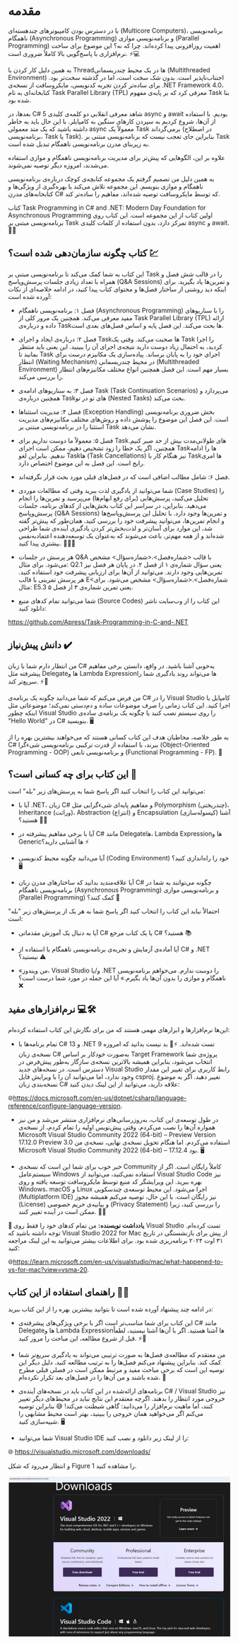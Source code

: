 # مقدمه

با در دسترس بودن کامپیوترهای چند‌هسته‌ای (Multicore Computers)، برنامه‌نویسی ناهمگام (Asynchronous Programming) و برنامه‌نویسی موازی (Parallel Programming) اهمیت روزافزونی پیدا کرده‌اند. چرا که نه؟ این موضوع برای ساخت نرم‌افزاری با پاسخ‌گویی بالا کاملاً ضروری است. ⚡💻

به همین دلیل کار کردن با Threadها در یک محیط چندریسمانی (Multithreaded Environment) اجتناب‌ناپذیر است. بدون شک سخت است، اما در گذشته سخت‌تر بود. برای ساده‌تر کردن تجربه کدنویسی، مایکروسافت از نسخه‌ی .NET Framework 4.0، کتابخانه‌ای به نام Task Parallel Library (TPL) معرفی کرد که بر پایه‌ی مفهوم Task بنا شده بود.

بعدها، در C# 5 شاهد معرفی انقلابی دو کلمه‌ی کلیدی async و await بودیم. با استفاده از آن‌ها، شروع کردیم به سپردن کارهای سنگین به کامپایلر. با این حال باید به خاطر داشته باشید که یک متد معمولی async معمولاً یک Task برمی‌گرداند (در اصطلاح برنامه‌نویسی، Task یا Task<TResult>). بنابراین جای تعجب نیست که برنامه‌نویسی مبتنی بر Task به زیربنای مدرن برنامه‌نویسی ناهمگام تبدیل شده است.

علاوه بر این، الگوهایی که پیش‌تر برای مدیریت برنامه‌نویسی ناهمگام و موازی استفاده می‌شدند، امروزه دیگر توصیه نمی‌شوند.

به همین دلیل من تصمیم گرفتم یک مجموعه کتابچه‌ی کوچک درباره‌ی برنامه‌نویسی ناهمگام و موازی بنویسم. این مجموعه تلاش می‌کند با بهره‌گیری از ویژگی‌ها و کتابخانه‌های مدرن C# که توسط مایکروسافت توصیه شده‌اند، مفاهیم را ساده‌تر کند.

کتاب Task Programming in C# and .NET: Modern Day Foundation for Asynchronous Programming اولین کتاب از این مجموعه است. این کتاب روی برنامه‌نویسی مبتنی بر Task تمرکز دارد، بدون استفاده از کلمات کلیدی async و await. 📘✨

## کتاب چگونه سازمان‌دهی شده است؟ 💹

این کتاب به شما کمک می‌کند تا برنامه‌نویسی مبتنی بر Task را در قالب شش فصل و همراه با تعداد زیادی جلسات پرسش‌وپاسخ (Q&A Sessions) و تمرین‌ها یاد بگیرید. برای اینکه دید روشنی از ساختار فصل‌ها و محتوای کتاب پیدا کنید، در ادامه خلاصه‌ای از نکات آورده شده است:

- فصل ۱: برنامه‌نویسی ناهمگام (Asynchronous Programming) را با سناریوهای مفید معرفی می‌کند. همچنین یک مرور کلی از Task Parallel Library (TPL) ارائه داده و درباره‌ی Taskها بحث می‌کند. این فصل پایه و اساس فصل‌های بعدی است.

- فصل ۲: درباره‌ی ایجاد و اجرای Taskها صحبت می‌کند. وقتی یک Task را اجرا کردید، به احتمال زیاد دوست دارید نتیجه‌ی اجرای آن را ببینید. این یعنی باید منتظر بمانید تا Task اجرای خود را به پایان برساند. پیاده‌سازی یک مکانیزم درست برای انتظار (Waiting Mechanism) در محیط چندریسمانی (Multithreaded Environment) بسیار مهم است. این فصل همچنین انواع مختلف مکانیزم‌های انتظار را بررسی می‌کند.

- فصل ۳: به سناریوهای ادامه‌ی Task (Task Continuation Scenarios) می‌پردازد و همچنین درباره‌ی Taskهای تو در تو (Nested Tasks) بحث می‌کند.

- فصل ۴: مدیریت استثناها (Exception Handling) بخش ضروری برنامه‌نویسی است. این فصل این موضوع را پوشش داده و روش‌های مختلف مکانیزم‌های مدیریت استثنا را در برنامه‌نویسی مبتنی بر Task نشان می‌دهد.

- فصل ۵: معمولاً ما دوست نداریم برای Taskهای طولانی‌مدت بیش از حد صبر کنیم. همچنین، اگر یک خطا را زود تشخیص دهیم، ممکن است اجرای Taskها را ادامه ندهیم. بنابراین لغو Taskها (Task Cancellations) نیز هنگام کار با Taskها امری رایج است. این فصل به این موضوع اختصاص دارد.

- فصل ۶: شامل مطالب اضافی است که در فصل‌های قبلی مورد بحث قرار نگرفته‌اند.

- شما می‌توانید از یادگیری لذت ببرید وقتی که مطالعات موردی (Case Studies) را تحلیل می‌کنید، پرسش‌هایی (برای رفع ابهام‌ها) می‌پرسید و تمرین‌ها را انجام می‌دهید. بنابراین، در سراسر این کتاب بخش‌هایی از کدهای برنامه، جلسات پرسش‌وپاسخ (Q&A Sessions) و تمرین‌ها وجود دارد. با تحلیل این پرسش‌وپاسخ‌ها و انجام تمرین‌ها، می‌توانید پیشرفت خود را بررسی کنید. همان‌طور که پیش‌تر گفته شد، این موارد برای آسان‌تر و لذت‌بخش‌تر کردن یادگیری آینده‌ی شما طراحی شده‌اند و از همه مهم‌تر، باعث می‌شوند که به‌عنوان یک توسعه‌دهنده اعتمادبه‌نفس بیشتری پیدا کنید. 🚀👨‍💻

- هر پرسش در جلسات Q&A با قالب <شماره‌فصل>.<شماره‌سؤال> مشخص می‌شود. برای مثال: Q2.1 یعنی سؤال شماره‌ی ۱ از فصل ۲. در پایان هر فصل نیز تمرین‌هایی وجود دارند. می‌توانید از آن‌ها برای ارزیابی پیشرفت خود استفاده کنید. هر پرسش تمرینی با قالب E<شماره‌فصل>.<شماره‌سؤال> مشخص می‌شود. برای مثال: E5.3 یعنی تمرین شماره‌ی ۳ از فصل ۵.

- شما می‌توانید تمام کدهای منبع (Source Codes) این کتاب را از وب‌سایت ناشر دانلود کنید:
  
https://github.com/Apress/Task-Programming-in-C-and-.NET

## دانش پیش‌نیاز ✔️

من انتظار دارم شما با زبان C# به‌خوبی آشنا باشید. در واقع، دانستن برخی مفاهیم پیشرفته مثل Delegateها و Lambda Expressionها می‌تواند روند یادگیری شما را سریع‌تر کند. ⚡📘

من فرض می‌کنم که شما می‌دانید چگونه یک برنامه‌ی C# را در Visual Studio کامپایل یا اجرا کنید. این کتاب زمانی را صرف موضوعات ساده و دم‌دستی نمی‌کند؛ موضوعاتی مثل اینکه چطور Visual Studio را روی سیستم نصب کنید یا چگونه یک برنامه‌ی ساده‌ی "Hello World" در C# بنویسید. 🖥️

به طور خلاصه، مخاطبان هدف این کتاب کسانی هستند که می‌خواهند بیشترین بهره را از C# ببرند، با استفاده از قدرت ترکیبی برنامه‌نویسی شیءگرا (Object-Oriented Programming - OOP) و برنامه‌نویسی تابعی (Functional Programming - FP). 🚀

## این کتاب برای چه کسانی است؟ 🧐

می‌توانید این کتاب را انتخاب کنید اگر پاسخ شما به پرسش‌های زیر "بله" است:

+ آیا با .NET، زبان C# و مفاهیم پایه‌ای شیءگرایی مثل Polymorphism (چندریختی)، Inheritance (وراثت)، Abstraction (انتزاع) و Encapsulation (کپسوله‌سازی) آشنا هستید؟ 📘🔑

+ آیا با برخی مفاهیم پیشرفته در C# مانند Delegateها، Lambda Expressionها و Genericها آشنایی دارید؟ ⚡

+ آیا می‌دانید چگونه محیط کدنویسی (Coding Environment) خود را راه‌اندازی کنید؟ 🖥️

+ آیا علاقه‌مندید بدانید که ساختارهای مدرن زبان C# چگونه می‌توانند به شما در برنامه‌نویسی ناهمگام (Asynchronous Programming) و برنامه‌نویسی موازی (Parallel Programming) کمک کنند؟ 🚀

احتمالاً نباید این کتاب را انتخاب کنید اگر پاسخ شما به هر یک از پرسش‌های زیر "بله" است:

+ آیا به دنبال یک آموزش مقدماتی C# یا یک کتاب مرجع C# هستید؟ 📚

+ آیا آماده‌ی آزمایش و تجربه‌ی برنامه‌نویسی ناهمگام با استفاده از C# و .NET نیستید؟ ⚠️

+ «من ویندوز، Visual Studio و/یا .NET را دوست ندارم. می‌خواهم برنامه‌نویسی ناهمگام و موازی را بدون آن‌ها یاد بگیرم.» آیا این جمله در مورد شما درست است؟ ❌

##  نرم‌افزارهای مفید 💻🛠️

این‌ها نرم‌افزارها و ابزارهای مهمی هستند که من برای نگارش این کتاب استفاده کرده‌ام:

+ تمام برنامه‌ها با C# 13 و .NET 9 تست شده‌اند. ⚡📘
بد نیست بدانید که امروزه نسخه‌ی زبان C# به‌صورت خودکار بر اساس Target Framework پروژه‌ی شما انتخاب می‌شود، بنابراین همیشه بالاترین نسخه‌ی سازگار به‌طور پیش‌فرض در دسترس است.
در نسخه‌های جدید Visual Studio رابط کاربری برای تغییر این مقدار وجود ندارد، اما می‌توانید آن را با ویرایش فایل csproj. تغییر دهید.
اگر به موضوع نسخه‌بندی زبان C# علاقه دارید، می‌توانید از این لینک دیدن کنید:

 🌐https://docs.microsoft.com/en-us/dotnet/csharp/language-reference/configure-language-version.

+ در طول توسعه‌ی این کتاب، به‌روزرسانی‌های نرم‌افزاری منتشر می‌شد و من نیز همواره آن‌ها را نصب می‌کردم. وقتی پیش‌نویس اولیه را تمام کردم، از نسخه‌ی Microsoft Visual Studio Community 2022 (64-bit) – Preview Version 17.12.0 Preview 3.0 استفاده می‌کردم. اما هنگام تحویل نسخه‌ی نهایی، نسخه‌ی من Microsoft Visual Studio Community 2022 (64-bit) – 17.12.4 بود. 🖥️

+ خبر خوب برای شما این است که نسخه‌ی Community کاملاً رایگان است. اگر از سیستم‌عامل Windows استفاده نمی‌کنید، می‌توانید از Visual Studio Code نیز بهره ببرید. این ویرایشگر کد منبع توسط مایکروسافت توسعه یافته و روی Windows، macOS و Linux اجرا می‌شود. این محیط توسعه‌ی چندسکویی (Multiplatform IDE) نیز رایگان است. با این حال، توصیه می‌کنم همیشه مجوز (License) و بیانیه‌ی حریم خصوصی (Privacy Statement) را بررسی کنید، زیرا ممکن است در آینده تغییر کنند. 🔑📄

**📌 یادداشت نویسنده:** من تمام کدهای خود را فقط روی Visual Studio تست کرده‌ام. توجه داشته باشید که Visual Studio 2022 for Mac از پیش برای بازنشستگی در تاریخ ۳۱ اوت ۲۰۲۴ برنامه‌ریزی شده بود. برای اطلاعات بیشتر می‌توانید به این لینک مراجعه کنید:

 🌐https://learn.microsoft.com/en-us/visualstudio/mac/what-happened-to-vs-for-mac?view=vsma-20.

##  راهنمای استفاده از این کتاب 📘💡

در ادامه چند پیشنهاد آورده شده است تا بتوانید بیشترین بهره را از این کتاب ببرید:

+ این کتاب برای شما مناسب‌تر است اگر با برخی ویژگی‌های پیشرفته‌ی C# مانند Delegateها و Lambda Expressionها آشنا هستید. اگر با آن‌ها آشنا نیستید، لطفاً قبل از شروع مطالعه، این مباحث را مرور کنید. ⚡📖

+ من معتقدم که مطالعه‌ی فصل‌ها به صورت ترتیبی می‌تواند به یادگیری سریع‌تر شما کمک کند. بنابراین پیشنهاد می‌کنم فصل‌ها را به ترتیب مطالعه کنید. دلیل دیگر این توصیه این است که برخی مباحث مفید و مرتبط ممکن است در فصلی قبلی مطرح شده باشند و من آن‌ها را در فصل‌های بعد تکرار نکرده‌ام. 🔄

+ برنامه‌های ارائه‌شده در این کتاب باید در نسخه‌های آینده‌ی C# / Visual Studio نیز خروجی مورد انتظار را بدهند. اگرچه معتقدم این نتایج نباید در محیط‌های دیگر تغییر کنند، اما ماهیت نرم‌افزار را می‌دانید: گاهی شیطنت می‌کند! 😅 بنابراین توصیه می‌کنم اگر می‌خواهید همان خروجی را ببینید، بهتر است محیط مشابهی را شبیه‌سازی کنید. 🖥️

+ شما می‌توانید Visual Studio IDE را از لینک زیر دانلود و نصب کنید:

 🌐 https://visualstudio.microsoft.com/downloads/
 
و انتظار می‌رود که شکل Figure 1 را مشاهده کنید.

<div align="center">
  
![Conventions-UsedThis-Book](../../assets/image/00/Figure-1.jpeg) 
</div>
